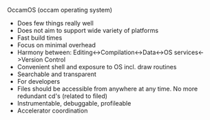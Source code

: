 OccamOS (occam operating system)

* Does few things really well
* Does not aim to support wide variety of platforms
* Fast build times
* Focus on minimal overhead
* Harmony between: Editing<->Compilation<->Data<->OS services<->Version Control
* Convenient shell and exposure to OS incl. draw routines
* Searchable and transparent
* For developers
* Files should be accessible from anywhere at any time. No more redundant cd's (related to filed)
* Instrumentable, debuggable, profileable
* Accelerator coordination
